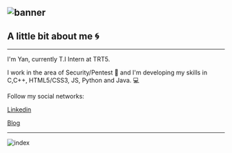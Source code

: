 ![banner](https://user-images.githubusercontent.com/72168914/99325830-dcff9280-2855-11eb-9839-1a0df8bc7a90.png)
---
## A little bit about me 🌀
---
I'm Yan, currently T.I Intern at TRT5.

I work in the area of Security/Pentest 🔰 and I'm developing my skills in C,C++, HTML5/CSS3, JS, Python and Java. :computer:

Follow my social networks:

[Linkedin](https://www.linkedin.com/in/yan-brasiliano/)

[Blog](https://hellolibre.blogspot.com/)

---
![index](https://user-images.githubusercontent.com/72168914/99657239-ac2d8200-2a3c-11eb-9187-e53870086ce6.jpeg)
